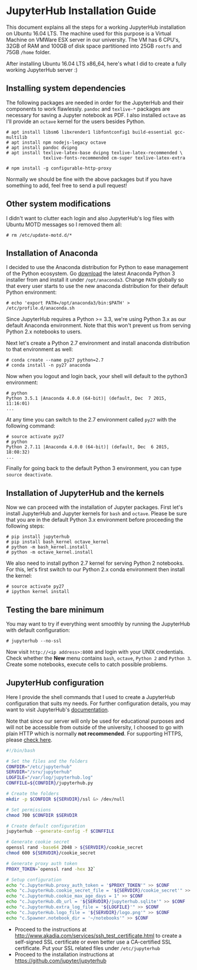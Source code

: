 # JupyterHub Installation Guide

This document explains all the steps for a working JupyterHub installation on Ubuntu 16.04 LTS. The machine used for this purpose is a Virtual Machine on VMWare ESX server in our university. The VM has 6 CPU's, 32GB of RAM and 100GB of disk space partitioned into 25GB `rootfs` and 75GB `/home` folder.

After installing Ubuntu 16.04 LTS x86_64, here's what I did to create a fully working JupyterHub server :)

## Installing system dependencies

The following packages are needed in order for the JupyterHub and their components to work flawlessly. `pandoc` and `texlive-*` packages are necessary for saving a Jupyter notebook as PDF. I also installed `octave` as I'll provide an `octave` kernel for the users besides Python.

```
# apt install libsm6 libxrender1 libfontconfig1 build-essential gcc-multilib
# apt install npm nodejs-legacy octave
# apt install pandoc dvipng
# apt install texlive-latex-base dvipng texlive-latex-recommended \
              texlive-fonts-recommended cm-super texlive-latex-extra

# npm install -g configurable-http-proxy
```

Normally we should be fine with the above packages but if you have something to add, feel free to send a pull request!

## Other system modifications

I didn't want to clutter each login and also JupyterHub's log files with Ubuntu MOTD messages so I removed them all:

```
# rm /etc/update-motd.d/*
```

## Installation of Anaconda

I decided to use the Anaconda distribution for Python to ease management of the Python ecosystem. Go [download](https://www.continuum.io/downloads) the latest Anaconda Python 3 installer from  and install it under `/opt/anaconda3`. Change `PATH` globally so that every user starts to use the new anaconda distribution for their default Python environment:

```
# echo 'export PATH=/opt/anaconda3/bin:$PATH' > /etc/profile.d/anaconda.sh
```

Since JupyterHub requires a Python >= 3.3, we're using Python 3.x as our default Anaconda environment. Note that this won't prevent us from serving Python 2.x notebooks to users.

Next let's create a Python 2.7 environment and install anaconda distribution to that environment as well:

```
# conda create --name py27 python=2.7
# conda install -n py27 anaconda
```

Now when you logout and login back, your shell will default to the python3 environment:

```
# python
Python 3.5.1 |Anaconda 4.0.0 (64-bit)| (default, Dec  7 2015, 11:16:01) 
...
```

At any time you can switch to the 2.7 environment called `py27` with the following command:

```
# source activate py27
# python
Python 2.7.11 |Anaconda 4.0.0 (64-bit)| (default, Dec  6 2015, 18:08:32) 
...
```

Finally for going back to the default Python 3 environment, you can type `source deactivate`.

## Installation of JupyterHub and the kernels

Now we can proceed with the installation of Jupyter packages. First let's install JupyterHub and Jupyter kernels for `bash` and `octave`. Please be sure that you are in the default Python 3.x environment before proceeding the following steps:

```
# pip install jupyterhub
# pip install bash_kernel octave_kernel
# python -m bash_kernel.install
# python -m octave_kernel.install
```

We also need to install python 2.7 kernel for serving Python 2 notebooks. For this, let's first switch to our Python 2.x conda environment then install the kernel:

```
# source activate py27
# ipython kernel install
```

## Testing the bare minimum

You may want to try if everything went smoothly by running the JupyterHub with default configuration:

```
# jupyterhub --no-ssl
```

Now visit `http://<ip address>:8000` and login with your UNIX credentials. Check whether the **New** menu contains `bash`, `octave`, `Python 2` and `Python 3`. Create some notebooks, execute cells to catch possible problems.

## JupyterHub configuration

Here I provide the shell commands that I used to create a JupyterHub configuration that suits my needs. For further configuration details, you may want to visit JupyterHub's [documentation](https://jupyterhub.readthedocs.io/en/latest/getting-started.html).

Note that since our server will only be used for educational purposes and will not be accessible from outside of the university, I choosed to go with plain HTTP which is normally **not recommended**. For supporting HTTPS, please [check here](https://jupyterhub.readthedocs.io/en/latest/getting-started.html#ssl-encryption).

```bash
#!/bin/bash

# Set the files and the folders
CONFDIR="/etc/jupyterhub"
SERVDIR="/srv/jupyterhub"
LOGFILE="/var/log/jupyterhub.log"
CONFFILE=${CONFDIR}/jupyterhub.py

# Create the folders
mkdir -p $CONFDIR ${SERVDIR}/ssl &> /dev/null

# Set permissions
chmod 700 $CONFDIR $SERVDIR

# Create default configuration
jupyterhub --generate-config -f $CONFFILE

# Generate cookie secret
openssl rand -base64 2048 > ${SERVDIR}/cookie_secret
chmod 600 ${SERVDIR}/cookie_secret

# Generate proxy auth token
PROXY_TOKEN=`openssl rand -hex 32`

# Setup configuration
echo "c.JupyterHub.proxy_auth_token = '$PROXY_TOKEN'" >> $CONF
echo "c.JupyterHub.cookie_secret_file = '${SERVDIR}/cookie_secret'" >> $CONF
echo "c.JupyterHub.cookie_max_age_days = 1" >> $CONF
echo "c.JupyterHub.db_url = '${SERVDIR}/jupyterhub.sqlite'" >> $CONF
echo "c.JupyterHub.extra_log_file = '${LOGFILE}'" >> $CONF
echo "c.JupyterHub.logo_file = '${SERVDIR}/logo.png'" >> $CONF
echo "c.Spawner.notebook_dir = '~/notebooks'" >> $CONF
```

 - Proceed to the instructions at http://www.akadia.com/services/ssh_test_certificate.html to create a self-signed SSL certificate or even better use a CA-certified SSL certificate. Put your SSL related files under `/etc/jupyterhub`
 - Proceed to the installation instructions at https://github.com/jupyter/jupyterhub
